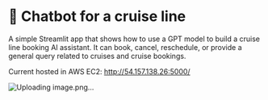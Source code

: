 # 💬 Chatbot for a cruise line

A simple Streamlit app that shows how to use a GPT model to build a cruise line booking AI assistant. It can book, cancel, reschedule, or provide a general query related to cruises and cruise bookings. 

Current hosted in AWS EC2: http://54.157.138.26:5000/

![Uploading image.png…]()
